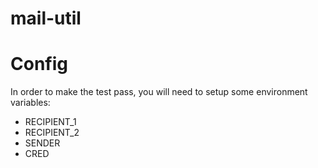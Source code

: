 # mail-util

# Config
In order to make the test pass, you will need to setup
some environment variables:

* RECIPIENT_1
* RECIPIENT_2
* SENDER
* CRED